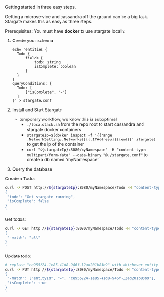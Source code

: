 Getting started in three easy steps.

Getting a microservice and cassandra off the ground can be a big task. Stargate makes this as easy as three steps.

Prerequisites: You must have **docker** to use stargate locally.

1. Create your schema
    ```
    echo 'entities {
      Todo {
          fields {
              todo: string
              isComplete: boolean
          }
      }
    }
    queryConditions: {
      Todo: [
          ["isComplete", "="]
      ]
    }' > stargate.conf
    ```
2. Install and Start Stargate
    - <a name="tempworkflow">temporary workflow</a>, we know this is suboptimal   
        * `./localstack.sh` from the repo root to start cassandra and stargate docker containers
        * `stargateIp=$(docker inspect -f '{{range .NetworkSettings.Networks}}{{.IPAddress}}{{end}}' stargate)` to get the ip of the container
        * `curl "${stargateIp}:8080/myNamespace" -H "content-type: multipart/form-data" --data-binary "@./stargate.conf"` to create a db named 'myNamespace'
    
3. Query the database

Create a Todo:
```sh
curl -X POST http://${stargateIp}:8080/myNamespace/Todo -H "content-type: application/json" -d'
{ 
 "todo": "Get stargate running",
 "isComplete": false
}
'
```

Get todos:
```sh
curl -X GET http://${stargateIp}:8080/myNamespace/Todo -H "content-type: application/json" -d'
{ 
 "-match": "all"
}
'
```

Update todo:
```sh
# replace "ce955224-1e85-41d8-946f-12ad201b83b9" with whichever entity you want to modify
curl -X PUT http://${stargateIp}:8080/myNamespace/Todo -H "content-type: application/json" -d'
{ 
 "-match": ["entityId", "=", "ce955224-1e85-41d8-946f-12ad201b83b9"],
 "isComplete": true
}
'
```
